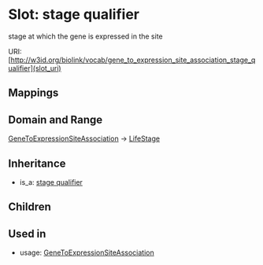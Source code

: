 # Slot: stage qualifier


stage at which the gene is expressed in the site

URI: [http://w3id.org/biolink/vocab/gene_to_expression_site_association_stage_qualifier](slot_uri)
## Mappings

## Domain and Range

[GeneToExpressionSiteAssociation](GeneToExpressionSiteAssociation.md) -> [LifeStage](LifeStage.md)
## Inheritance

 *  is_a: [stage qualifier](stage_qualifier.md)
## Children

## Used in

 *  usage: [GeneToExpressionSiteAssociation](GeneToExpressionSiteAssociation.md)
